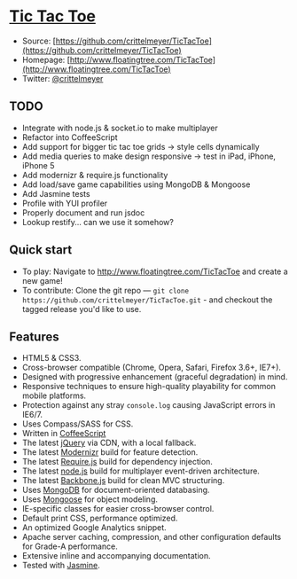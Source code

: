 # [Tic Tac Toe](http://www.floatingtree.com/TicTacToe)



* Source: [https://github.com/crittelmeyer/TicTacToe](https://github.com/crittelmeyer/TicTacToe)
* Homepage: [http://www.floatingtree.com/TicTacToe](http://www.floatingtree.com/TicTacToe)
* Twitter: [@crittelmeyer](http://twitter.com/crittelmeyer)


## TODO

* Integrate with node.js & socket.io to make multiplayer
* Refactor into CoffeeScript
* Add support for bigger tic tac toe grids -> style cells dynamically
* Add media queries to make design responsive -> test in iPad, iPhone, iPhone 5
* Add modernizr & require.js functionality
* Add load/save game capabilities using MongoDB & Mongoose
* Add Jasmine tests
* Profile with YUI profiler
* Properly document and run jsdoc
* Lookup restify... can we use it somehow?


## Quick start

* To play: Navigate to http://www.floatingtree.com/TicTacToe and create a new game!
* To contribute: Clone the git repo — `git clone https://github.com/crittelmeyer/TicTacToe.git` - and checkout the tagged release you'd like to use.


## Features

* HTML5 & CSS3.
* Cross-browser compatible (Chrome, Opera, Safari, Firefox 3.6+, IE7+).
* Designed with progressive enhancement (graceful degradation) in mind.
* Responsive techniques to ensure high-quality playability for common mobile platforms.
* Protection against any stray `console.log` causing JavaScript errors in
  IE6/7.
* Uses Compass/SASS for CSS.
* Written in [CoffeeScript](http://coffeescript.org/)
* The latest [jQuery](http://jquery.com/) via CDN, with a local fallback.
* The latest [Modernizr](http://modernizr.com/) build for feature detection.
* The latest [Require.js](http://requirejs.org/) build for dependency injection.
* The latest [node.js](http://nodejs.org/) build for multiplayer event-driven architecture.
* The latest [Backbone.js](http://backbonejs.org/) build for clean MVC structuring.
* Uses [MongoDB](http://mongodb.org/) for document-oriented databasing.
* Uses [Mongoose](http://mongoosejs.com/) for object modeling.
* IE-specific classes for easier cross-browser control.
* Default print CSS, performance optimized.
* An optimized Google Analytics snippet.
* Apache server caching, compression, and other configuration defaults for
  Grade-A performance.
* Extensive inline and accompanying documentation.
* Tested with [Jasmine](http://pivotal.github.com/jasmine/).